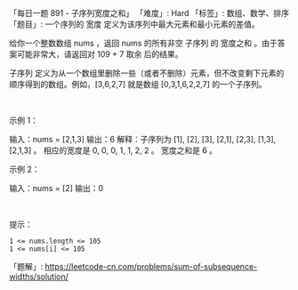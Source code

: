 「每日一题 891 - 子序列宽度之和」
「难度」: Hard
「标签」: 数组、数学、排序
「题目」: 一个序列的 宽度 定义为该序列中最大元素和最小元素的差值。

给你一个整数数组 nums ，返回 nums 的所有非空 子序列 的 宽度之和 。由于答案可能非常大，请返回对 109 + 7 取余 后的结果。

子序列 定义为从一个数组里删除一些（或者不删除）元素，但不改变剩下元素的顺序得到的数组。例如，[3,6,2,7] 就是数组 [0,3,1,6,2,2,7] 的一个子序列。

 

示例 1：

输入：nums = [2,1,3]
输出：6
解释：子序列为 [1], [2], [3], [2,1], [2,3], [1,3], [2,1,3] 。
相应的宽度是 0, 0, 0, 1, 1, 2, 2 。
宽度之和是 6 。


示例 2：

输入：nums = [2]
输出：0


 

提示：


	1 <= nums.length <= 105
	1 <= nums[i] <= 105



「题解」: https://leetcode-cn.com/problems/sum-of-subsequence-widths/solution/